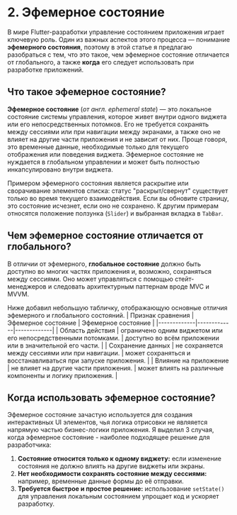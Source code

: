 # 2. Эфемерное состояние #

В мире Flutter-разработки управление состоянием приложения играет ключевую роль. Один из важных аспектов этого процесса — понимание __эфемерного состояния__, поэтому в этой статье я предлагаю разобраться с тем, что это такое, чем эфемерное состояние отличается от глобального, а также __когда__ его следует использовать при разработке приложений.

## Что такое эфемерное состояние? ##
__Эфемерное состояние__ (_от англ. ephemeral state_) — это локальное состояние системы управления, которое живет внутри одного виджета или его непосредственных потомков. Его не требуется сохранять между сессиями или при навигации между экранами, а также оно не влияет на другие части приложения и не зависит от них. Проще говоря, это временные данные, необходимые только для текущего отображения или поведения виджета. Эфемерное состояние не нуждается в глобальном управлении и может быть полностью инкапсулировано внутри виджета.

Примером эфемерного состояния является раскрытие или сворачивание элементов списка: статус "раскрыт/свернут" существует только во время текущего взаимодействия. Если вы обновите страницу, это состояние исчезнет, если оно не сохранено. К другим примерам относятся положение ползунка (`Slider`) и выбранная вкладка в `TabBar`.

## Чем эфемерное состояние отличается от глобального? ##
В отличии от эфемерного, __глобальное состояние__ должно быть доступно во многих частях приложения и, возможно, сохраняться между сессиями. Оно может управляться с помощью стейт-менеджеров и следовать архитектурным паттернам вроде MVC и MVVM.

Ниже добавил небольшую табличку, отображающую основные отличия эфемерного и глобального состояний.
| Признак сравнения | Эфемерное состояние | Эфемерное состояние |
|-------------|-------------|-------------|
| Область действия | ограничено одним виджетом или его непосредственными потомками. | доступно во всём приложении или в значительной его части. |
| Сохранение данных | не сохраняется между сессиями или при навигации. | может сохраняться и восстанавливаться при запуске приложения. |
| Влияние на приложение | не влияет на другие части приложения. | может влиять на различные компоненты и логику приложения.    |

## Когда использовать эфемерное состояние? ##
Эфемерное состояние зачастую используется для создания интерактивных UI элементов, чья логика отрисовки не являяется напрямую частью бизнес-логики приложения. Я выделил 3 случая, когда эфемерное состояние - наиболее подходящее решение для разработчика:
1. __Состояние относится только к одному виджету:__ если изменение состояния не должно влиять на другие виджеты или экраны.
2. __Нет необходимости сохранять состояние между сессиями:__ например, временные данные формы до её отправки.
3. __Требуется быстрое и простое решение:__ использование `setState()` для управления локальным состоянием упрощает код и ускоряет разработку.

